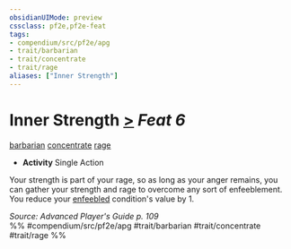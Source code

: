 ```yaml
---
obsidianUIMode: preview
cssclass: pf2e,pf2e-feat
tags:
- compendium/src/pf2e/apg
- trait/barbarian
- trait/concentrate
- trait/rage
aliases: ["Inner Strength"]
---
```

# Inner Strength  [>](rules/core-rulebook/chapter-9-playing-the-game.md#Actions "Single Action") *Feat 6*  
[barbarian](rules/traits/barbarian.md)  [concentrate](rules/traits/concentrate.md)  [rage](rules/traits/rage.md)  

- **Activity** Single Action

Your strength is part of your rage, so as long as your anger remains, you can gather your strength and rage to overcome any sort of enfeeblement. You reduce your [enfeebled](rules/conditions.md#Enfeebled) condition's value by 1.

*Source: Advanced Player's Guide p. 109*  
%% #compendium/src/pf2e/apg #trait/barbarian #trait/concentrate #trait/rage %%